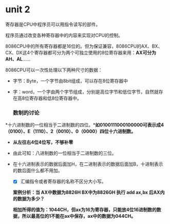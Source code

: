 # unit 2

寄存器是CPU中程序员可以用指令读写的部件。

程序员通过改变各种寄存器中的内容来实现对CPU的控制。

8086CPU中的所有寄存器都是16位的。但为保证兼容，8086CPU的AX、BX、CX、DX这4个寄存器都可分为两个可独立使用的8位寄存器来用：**AX可分为AH、AL**……

[^AH]: H:High  **高八位寄存器**
[^AL]: L：Low 低八位寄存器

8086CPU可以一次性处理以下两种尺寸的数据：

- 字节：Byte，一个字节由8bit组成，可以存在8位寄存器中

- 字：word，一个字由两个字节组成，分别是高位字节和低位字节，自然就存在高8位寄存器和低8位寄存器中。

  

  ### 数制的讨论

*十六进制数的一位相当于二进制数的四位。***如0100111000100000可表示成4（0100）、E（1110）、2（0010）、0（0000）四位十六进制数。** 

- **从左往右4位4位写，不够补零**

- 由此可知：八进制数的一位相当于二进制数的三位。

- 在十六进制表示的数据后面加H，在二进制表示的数据后面加B，十进制表示的数后面什么都不用加。

  

  - [x] 汇编指令或者寄存器的名称不区分大小写。

  

  **案例分析：当 AX中数据为8826H BX中为8826GH 执行 add ax,bx 后AX内的数据为多少？**

  **相加所得的值为：1044CH，但ax为16为寄存器，只能放4位16进制数的数据，所以最高位的1不能在ax中保存，ax中的数据为044CH。**

  



